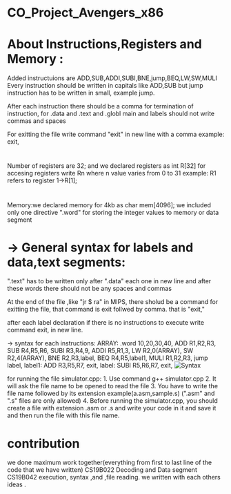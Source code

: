 # CO_Project_Avengers_x86

# About Instructions,Registers and Memory :
 Added instructuions are  ADD,SUB,ADDI,SUBI,BNE,jump,BEQ,LW,SW,MULI
 Every instruction should be written in capitals like ADD,SUB but jump instruction has to be written in small, example jump.
 
 After each instruction there should be a comma for termination of instruction, for .data and .text and .globl main and labels should not write commas and spaces
 
 For exitting the file  write command "exit" in new line with a comma example:      exit,
#
Number of registers are 32; and we declared registers as int R[32]
 for accesing registers write Rn  where n value varies from 0 to 31
 example:  R1 refers to register 1->R[1];
 #
Memory:we declared memory for 4kb as char mem[4096];
 we included only one directive ".word" for storing the integer values to memory or data segment


# -> General syntax for labels and data,text segments:

".text" has to be written only after ".data" each one in new line and after these words there should not be any spaces and commas

 At the end of the file ,like "jr $ ra" in MIPS, there sholud be a command for exitting the file, that command is exit follwed by comma. that is "exit,"

 after each label declaration if there is no instructions to execute write command exit, in new line.


-> syntax for each instructions:
ARRAY: .word 10,20,30,40,
ADD R1,R2,R3,
SUB R4,R5,R6,
SUBI R3,R4,9,
ADDI R5,R1,3,
LW R2,0(ARRAY),
SW R2,4(ARRAY),
BNE R2,R3,label,
BEQ R4,R5,label1,
MULI R1,R2,R3,
jump label,
label1:
   ADD R3,R5,R7,
exit,
label:
  SUBI R5,R6,R7,
exit,
![Syntax](https://user-images.githubusercontent.com/73153529/111679105-f7b73780-8846-11eb-9ae0-7c555561129b.png)


for running  the file simulator.cpp:
    1. Use command g++ simulator.cpp 
    2. It will ask the file name to be opened to read the file
    3. You have to write the file name followed by its extension example(a.asm,sample.s)
                  (".asm" and ".s" files are only allowed)
    4. Before running the simulator.cpp,
            you should create a file with extension .asm or .s and write your code in it and save it and then run the file with this file name.

# contribution 
we done maximum work together(everything from first to last line of the code that we have written)
CS19B022 Decoding and Data segment 
CS19B042 execution, syntax ,and ,file reading.
we written with each others ideas .

